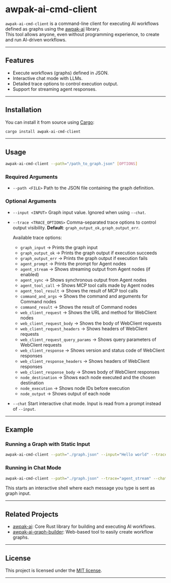 # awpak-ai-cmd-client

`awpak-ai-cmd-client` is a command-line client for executing AI workflows defined as graphs using the [awpak-ai](https://awpak.com) library.  
This tool allows anyone, even without programming experience, to create and run AI-driven workflows.

---

## Features

- Execute workflows (graphs) defined in JSON.
- Interactive chat mode with LLMs.
- Detailed trace options to control execution output.
- Support for streaming agent responses.

---

## Installation

You can install it from source using [Cargo](https://doc.rust-lang.org/cargo/getting-started/installation.html):

```bash
cargo install awpak-ai-cmd-client
````

---

## Usage

```bash
awpak-ai-cmd-client --path="/path_to_graph.json" [OPTIONS]
```

### Required Arguments

* `--path <FILE>`
  Path to the JSON file containing the graph definition.

### Optional Arguments

* `--input <INPUT>`
  Graph input value. Ignored when using `--chat`.

* `--trace <TRACE_OPTIONS>`
  Comma-separated trace options to control output visibility.
  **Default**: `graph_output_ok,graph_output_err`.

  Available trace options:

  * `graph_input` → Prints the graph input
  * `graph_output_ok` → Prints the graph output if execution succeeds
  * `graph_output_err` → Prints the graph output if execution fails
  * `agent_prompt` → Prints the prompt for Agent nodes
  * `agent_stream` → Shows streaming output from Agent nodes (if enabled)
  * `agent_sync` → Shows synchronous output from Agent nodes
  * `agent_tool_call` → Shows MCP tool calls made by Agent nodes
  * `agent_tool_result` → Shows the result of MCP tool calls
  * `command_and_args` → Shows the command and arguments for Command nodes
  * `command_result` → Shows the result of Command nodes
  * `web_client_request` → Shows the URL and method for WebClient nodes
  * `web_client_request_body` → Shows the body of WebClient requests
  * `web_client_request_headers` → Shows headers of WebClient requests
  * `web_client_request_query_params` → Shows query parameters of WebClient requests
  * `web_client_response` → Shows version and status code of WebClient responses
  * `web_client_response_headers` → Shows headers of WebClient responses
  * `web_client_response_body` → Shows body of WebClient responses
  * `node_destination` → Shows each node executed and the chosen destination
  * `node_execution` → Shows node IDs before execution
  * `node_output` → Shows output of each node

* `--chat`
  Start interactive chat mode. Input is read from a prompt instead of `--input`.

---

## Example

### Running a Graph with Static Input

```bash
awpak-ai-cmd-client --path="./graph.json" --input="Hello world" --trace="agent_stream"
```

### Running in Chat Mode

```bash
awpak-ai-cmd-client --path="./graph.json" --trace="agent_stream" --chat
```

This starts an interactive shell where each message you type is sent as graph input.

---

## Related Projects

* [awpak-ai](https://crates.io/crates/awpak-ai): Core Rust library for building and executing AI workflows.
* [awpak-ai-graph-builder](https://awpak.com/builder): Web-based tool to easily create workflow graphs.

---

## License

This project is licensed under the [MIT license](LICENSE).

---
